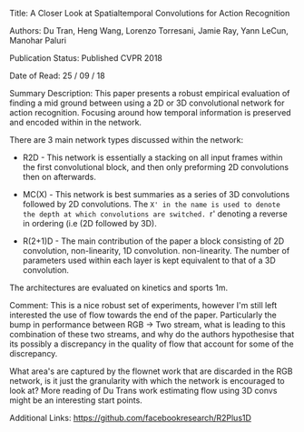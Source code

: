 
Title:  A Closer Look at Spatialtemporal Convolutions for Action Recognition 

Authors:  Du Tran, Heng Wang, Lorenzo Torresani, Jamie Ray, Yann LeCun, Manohar
Paluri

Publication Status: Published CVPR 2018

Date of Read:  25 / 09 / 18

Summary Description: This paper presents a robust empirical evaluation of
finding a mid ground between using a 2D or 3D convolutional network for action
recognition. Focusing around how temporal information is preserved and encoded
within in the network.

There are 3 main network types discussed within the network:

 - R2D - This network is essentially a stacking on all input frames within the
   first convolutional block, and then only preforming 2D convolutions
   then on afterwards.

 - MC(X) - This network is best summaries as a series of 3D convolutions
   followed by 2D convolutions. The `X' in the name is used to denote the depth
   at which convolutions are switched. `r' denoting a reverse in ordering (i.e
   (2D followed by 3D).

 - R(2+1)D - The main contribution of the paper a block consisting of  2D
   convolution, non-linearity, 1D convolution. non-linearity. The number of
   parameters used within each layer is kept equivalent to that of a 3D
   convolution.

The architectures are evaluated on kinetics and sports 1m.


Comment: This is a nice robust set of experiments, however I'm still left
interested the use of flow towards the end of the paper. Particularly the bump
in performance between RGB -> Two stream, what is leading to this combination of
these two streams, and why do the authors hypothesise that its possibly a
discrepancy in the quality of flow that account for some of the discrepancy.

What area's are captured by the flownet work that are discarded in the RGB
network, is it just the granularity with which the network is encouraged to look
at? More reading of Du Trans work estimating flow using 3D convs might be an
interesting start points. 

Additional Links: https://github.com/facebookresearch/R2Plus1D
